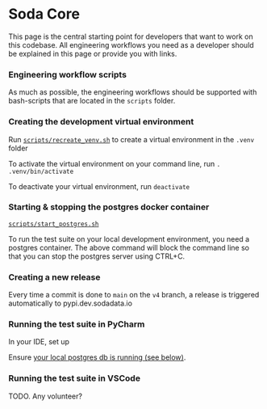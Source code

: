 # Soda Core

This page is the central starting point for developers that want to work on this codebase. All engineering 
workflows you need as a developer should be explained in this page or provide you with links.

### Engineering workflow scripts

As much as possible, the engineering workflows should be supported with bash-scripts that are located 
in the `scripts` folder.

### Creating the development virtual environment

Run [`scripts/recreate_venv.sh`](scripts/recreate_venv.sh) to create a virtual environment in the `.venv` folder

To activate the virtual environment on your command line, run `. .venv/bin/activate`

To deactivate your virtual environment, run `deactivate`

### Starting & stopping the postgres docker container

[`scripts/start_postgres.sh`](scripts/start_postgres.sh)

To run the test suite on your local development environment, you need a postgres container. 
The above command will block the command line so that you can stop the postgres server using CTRL+C.

### Creating a new release

Every time a commit is done to `main` on the `v4` branch, a release is triggered automatically to pypi.dev.sodadata.io 

### Running the test suite in PyCharm

In your IDE, set up 

Ensure [your local postgres db is running (see below)](#starting-the-postgres-docker-container).

### Running the test suite in VSCode  

TODO.  Any volunteer?